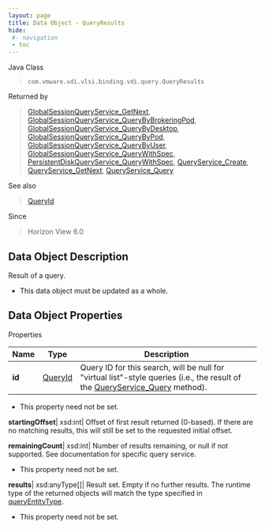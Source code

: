 ```yaml
---
layout: page
title: Data Object - QueryResults
hide:
 #- navigation
 - toc
---
```






Java Class  
> `com.vmware.vdi.vlsi.binding.vdi.query.QueryResults`

Returned by  
> [GlobalSessionQueryService_GetNext](vdi.users.GlobalSessionQueryService.md#getNext), [GlobalSessionQueryService_QueryByBrokeringPod](vdi.users.GlobalSessionQueryService.md#queryByBrokeringPod), [GlobalSessionQueryService_QueryByDesktop](vdi.users.GlobalSessionQueryService.md#queryByDesktop), [GlobalSessionQueryService_QueryByPod](vdi.users.GlobalSessionQueryService.md#queryByPod), [GlobalSessionQueryService_QueryByUser](vdi.users.GlobalSessionQueryService.md#queryByUser), [GlobalSessionQueryService_QueryWithSpec](vdi.users.GlobalSessionQueryService.md#queryWithSpec), [PersistentDiskQueryService_QueryWithSpec](vdi.resources.PersistentDiskQueryService.md#queryWithSpec), [QueryService_Create](vdi.query.QueryService.md#create), [QueryService_GetNext](vdi.query.QueryService.md#getNext), [QueryService_Query](vdi.query.QueryService.md#query)

See also  
> [QueryId](vdi.entity.QueryId.md)

Since  
> Horizon View 6.0


## Data Object Description 

Result of a query. 

  * This data object must be updated as a whole.



## Data Object Properties

Properties

Name |  Type |  Description   
---|---|---  
**id**| [QueryId](vdi.entity.QueryId.md)|  Query ID for this search, will be null for "virtual list"-style queries (i.e., the result of the [QueryService_Query](vdi.query.QueryService.md#query) method).   


* This property need not be set.

  
**startingOffset**|  xsd:int|  Offset of first result returned (0-based). If there are no matching results, this will still be set to the requested initial offset.   
  
**remainingCount**|  xsd:int|  Number of results remaining, or null if not supported. See documentation for specific query service.   


* This property need not be set.

  
**results**|  xsd:anyType[]|  Result set. Empty if no further results. The runtime type of the returned objects will match the type specified in [queryEntityType](vdi.query.QueryDefinition.md#queryEntityType).   


* This property need not be set.

  
  
  
   
  
  
